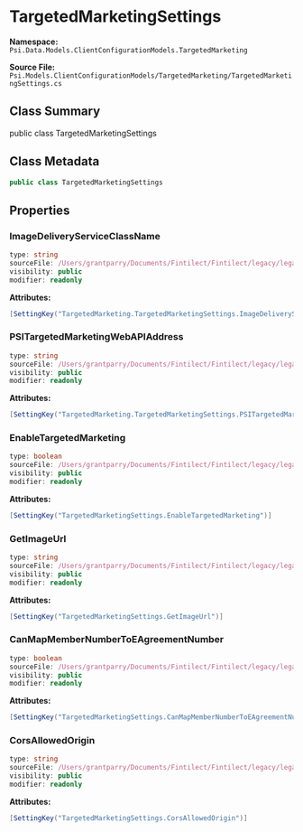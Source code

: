 # TargetedMarketingSettings

**Namespace:** `Psi.Data.Models.ClientConfigurationModels.TargetedMarketing`

**Source File:** `Psi.Models.ClientConfigurationModels/TargetedMarketing/TargetedMarketingSettings.cs`

## Class Summary

public class TargetedMarketingSettings

## Class Metadata

```typescript
public class TargetedMarketingSettings
```

## Properties

### ImageDeliveryServiceClassName

```typescript
type: string
sourceFile: /Users/grantparry/Documents/Fintilect/Fintilect/legacy/legacy-apis/Psi.Models.ClientConfigurationModels/TargetedMarketing/TargetedMarketingSettings.cs
visibility: public
modifier: readonly
```

**Attributes:**
```csharp
[SettingKey("TargetedMarketing.TargetedMarketingSettings.ImageDeliveryServiceClassName")]
```

### PSITargetedMarketingWebAPIAddress

```typescript
type: string
sourceFile: /Users/grantparry/Documents/Fintilect/Fintilect/legacy/legacy-apis/Psi.Models.ClientConfigurationModels/TargetedMarketing/TargetedMarketingSettings.cs
visibility: public
modifier: readonly
```

**Attributes:**
```csharp
[SettingKey("TargetedMarketing.TargetedMarketingSettings.PSITargetedMarketingWebAPIAddress")]
```

### EnableTargetedMarketing

```typescript
type: boolean
sourceFile: /Users/grantparry/Documents/Fintilect/Fintilect/legacy/legacy-apis/Psi.Models.ClientConfigurationModels/TargetedMarketing/TargetedMarketingSettings.cs
visibility: public
modifier: readonly
```

**Attributes:**
```csharp
[SettingKey("TargetedMarketingSettings.EnableTargetedMarketing")]
```

### GetImageUrl

```typescript
type: string
sourceFile: /Users/grantparry/Documents/Fintilect/Fintilect/legacy/legacy-apis/Psi.Models.ClientConfigurationModels/TargetedMarketing/TargetedMarketingSettings.cs
visibility: public
modifier: readonly
```

**Attributes:**
```csharp
[SettingKey("TargetedMarketingSettings.GetImageUrl")]
```

### CanMapMemberNumberToEAgreementNumber

```typescript
type: boolean
sourceFile: /Users/grantparry/Documents/Fintilect/Fintilect/legacy/legacy-apis/Psi.Models.ClientConfigurationModels/TargetedMarketing/TargetedMarketingSettings.cs
visibility: public
modifier: readonly
```

**Attributes:**
```csharp
[SettingKey("TargetedMarketingSettings.CanMapMemberNumberToEAgreementNumber")]
```

### CorsAllowedOrigin

```typescript
type: string
sourceFile: /Users/grantparry/Documents/Fintilect/Fintilect/legacy/legacy-apis/Psi.Models.ClientConfigurationModels/TargetedMarketing/TargetedMarketingSettings.cs
visibility: public
modifier: readonly
```

**Attributes:**
```csharp
[SettingKey("TargetedMarketingSettings.CorsAllowedOrigin")]
```
